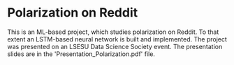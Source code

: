 # Polarization on Reddit
This is an ML-based project, which studies polarization on Reddit. To that extent an LSTM-based neural network is built and implemented. The project was presented on an LSESU Data Science Society event.
The presentation slides are in the 'Presentation_Polarization.pdf' file. 
